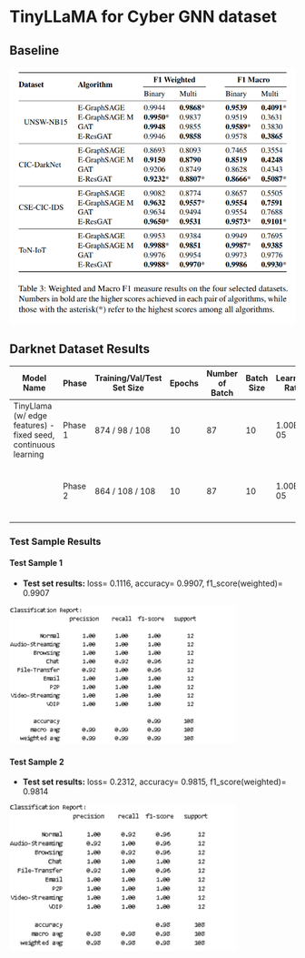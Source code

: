 # TinyLLaMA for Cyber GNN dataset
## Baseline

<img src="baseline.png" alt="Baseline Result" width="600">

## Darknet Dataset Results

| Model Name                                   | Phase   | Training/Val/Test Set Size | Epochs | Number of Batch | Batch Size | Learning Rate | Test Loss                                | Test F1 Score                            | Model Path                                     |
|----------------------------------------------|---------|----------------------------|--------|-----------------|------------|---------------|------------------------------------------|-------------------------------------------|------------------------------------------------|
| TinyLlama (w/ edge features) - fixed seed, continuous learning | Phase 1 | 874 / 98 / 108            | 10     | 87              | 10         | 1.00E-05      | 0.5793                                   | 0.9191                                    | `model/20241109-164753_llm_w_edgefeat.pth`    |
|                                              | Phase 2 | 864 / 108 / 108            | 10     | 87              | 10         | 1.00E-05      | 0.1116<br>another unused test set: 0.2312 | 0.9907<br>another unused test set: 0.9814 |                                                |

### Test Sample Results

#### Test Sample 1
- **Test set results:** loss= 0.1116, accuracy= 0.9907, f1_score(weighted)= 0.9907

<img src="darknet_classification_report_1.png" alt="Test Sample 1 Classification Report" width="400">

#### Test Sample 2
- **Test set results:** loss= 0.2312, accuracy= 0.9815, f1_score(weighted)= 0.9814


<img src="darknet_classification_report_2.png" alt="Test Sample 2 Classification Report" width="400">
